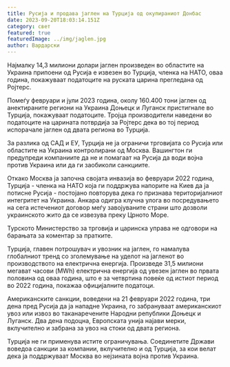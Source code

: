 ```yaml
---
title: Русија и продава јаглен на Турција од окупираниот Донбас
date: 2023-09-20T18:03:14.151Z
category: свет
featured: true
featuredImage: ../img/jaglen.jpg
author: Вардарски
---
```

Најмалку 14,3 милиони долари јаглен произведен во областите на Украина припоени од Русија е извезен во Турција, членка на НАТО, оваа година, покажуваат податоците на руската царина прегледана од Ројтерс.

Помеѓу февруари и јули 2023 година, околу 160.400 тони јаглен од анектираните региони на Украина Доњецк и Луганск пристигнале во Турција, покажуваат податоците. Тројца производители наведени во податоците на царината потврдија за Ројтерс дека во тој период испорачале јаглен од двата региона во Турција.

За разлика од САД и ЕУ, Турција не ја ограничи трговијата со Русија или областите на Украина контролирани од Москва. Вашингтон ги предупреди компаниите да не и помагаат на Русија да води војна против Украина или да ги заобиколи санкциите.

Откако Москва ја започна својата инвазија во февруари 2022 година, Турција - членка на НАТО која ги поддржува напорите на Киев да ја потисне Русија - постојано повторува дека го признава територијалниот интегритет на Украина. Анкара одигра клучна улога во посредувањето на сега истечениот договор меѓу завојуваните страни што дозволи украинското жито да се извезува преку Црното Море.

Турското Министерство за трговија и царинска управа не одговори на барањата за коментар за пратките.

Турција, главен потрошувач и увозник на јаглен, го намалува глобалниот тренд со зголемување на уделот на јагленот во производството на електрична енергија. Произведе 31,5 милиони мегават часови (MWh) електрична енергија од увезен јаглен во првата половина од оваа година, што е за четвртина повеќе од истиот период во 2022 година, покажаа официјалните податоци.

Американските санкции, воведени на 21 февруари 2022 година, три дена пред Русија да ја нападне Украина, го забрануваат американскиот увоз или извоз во таканаречените Народни републики Доњецк и Луганск. Два дена подоцна, Европската унија најави мерки, вклучително и забрана за увоз на стоки од двата региона.

Турција не ги применува истите ограничувања. Соединетите Држави воведоа санкции за компании, вклучително и од Турција, за кои велат дека ја поддржуваат Москва во нејзината војна против Украина.